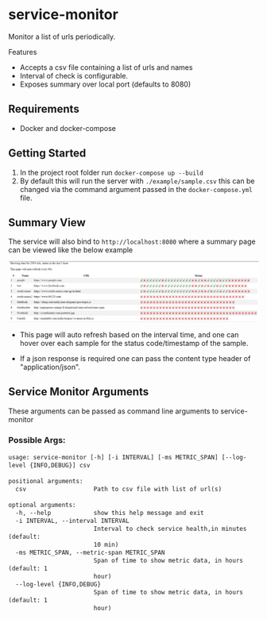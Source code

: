 # service-monitor

Monitor a list of urls periodically.

Features

* Accepts a csv file containing a list of urls and names
* Interval of check is configurable.
* Exposes summary over local port (defaults to 8080)

## Requirements
* Docker and docker-compose

## Getting Started

1. In the project root folder run `docker-compose up --build`
2. By default this will run the server with `./example/sample.csv` this can be changed via the command argument passed in the `docker-compose.yml` file.

## Summary View

The service will also bind to `http://localhost:8080` where
a summary page can be viewed like the below example

![alt text](./images/summary_view.png "summary_page")
* This page will auto refresh based on the interval time,
and one can hover over each sample for the status code/timestamp of the sample.

* If a json response is required one can pass the content type header of "application/json".

## Service Monitor Arguments
These arguments can be passed as command line arguments to service-monitor

### Possible Args:
```
usage: service-monitor [-h] [-i INTERVAL] [-ms METRIC_SPAN] [--log-level {INFO,DEBUG}] csv

positional arguments:
  csv                   Path to csv file with list of url(s)

optional arguments:
  -h, --help            show this help message and exit
  -i INTERVAL, --interval INTERVAL
                        Interval to check service health,in minutes (default:
                        10 min)
  -ms METRIC_SPAN, --metric-span METRIC_SPAN
                        Span of time to show metric data, in hours (default: 1
                        hour)
  --log-level {INFO,DEBUG}
                        Span of time to show metric data, in hours (default: 1
                        hour)
```